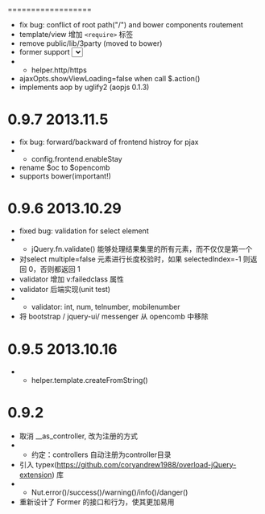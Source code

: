 


==================
* fix bug: conflict of root path("/") and bower components routement
* template/view 增加 `<require>` 标签
* remove public/lib/3party (moved to bower)
* former support <select>
* + helper.http/https
* ajaxOpts.showViewLoading=false when call $.action() 
* implements aop by uglify2 (aopjs 0.1.3)


0.9.7 2013.11.5
==================
* fix bug: forward/backward of frontend histroy for pjax 
* + config.frontend.enableStay
* rename $oc to $opencomb
* supports bower(important!)


0.9.6 2013.10.29
==================

* fixed bug: validation for select element
* + jQuery.fn.validate() 能够处理结果集里的所有元素，而不仅仅是第一个
* 对select multiple=false 元素进行长度校验时，如果 selectedIndex=-1 则返回 0，否则都返回 1
* validator 增加 v:failedclass 属性
* validator 后端实现(unit test)
* + validator: int, num, telnumber, mobilenumber
* 将 bootstrap / jquery-ui/ messenger 从 opencomb 中移除


0.9.5 2013.10.16
==================
* + helper.template.createFromString()

0.9.2
==================

* 取消 __as_controller, 改为注册的方式
* + 约定：controllers 自动注册为controller目录
* 引入 typex(https://github.com/coryandrew1988/overload-jQuery-extension) 库
* + Nut.error()/success()/warning()/info()/danger()
* 重新设计了 Former 的接口和行为，使其更加易用
